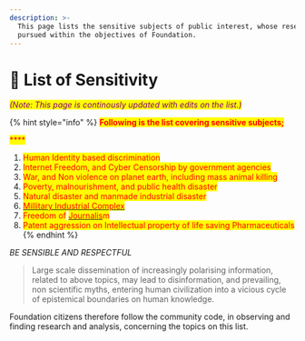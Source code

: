 ```yaml
---
description: >-
  This page lists the sensitive subjects of public interest, whose research is
  pursued within the objectives of Foundation.
---
```


# 👊 List of Sensitivity

_<mark style="color:purple;">(Note: This page is continously updated with edits on the list.)</mark>_

{% hint style="info" %}
<mark style="color:red;">**Following is the list covering sensitive subjects;**</mark>

<mark style="color:red;">****</mark>

1. <mark style="color:red;">Human Identity based discrimination</mark>
2. <mark style="color:red;">Internet Freedom, and Cyber Censorship by government agencies</mark>
3. <mark style="color:red;">War, and Non violence on planet earth, including mass animal killing</mark>&#x20;
4. <mark style="color:red;">Poverty, malnourishment, and public health disaster</mark>&#x20;
5. <mark style="color:red;">Natural disaster and manmade industrial disaster</mark>
6. <mark style="color:red;"></mark>[<mark style="color:red;">Millitary Industrial Complex</mark>](https://en.wikipedia.org/wiki/Military%E2%80%93industrial\_complex)<mark style="color:red;"></mark>
7. <mark style="color:red;">Freedom of</mark> [<mark style="color:red;">Journalis</mark>](https://en.wikipedia.org/wiki/Journalism)<mark style="color:red;">m</mark>
8. <mark style="color:red;">Patent aggression on Intellectual property of life saving Pharmaceuticals</mark>
{% endhint %}

<mark style="color:red;"></mark>

_BE SENSIBLE AND RESPECTFUL_

> Large scale dissemination of increasingly polarising information, related to above topics, may lead to disinformation, and prevailing, non scientific myths, entering human civilization into a vicious cycle of epistemical boundaries on human knowledge.

Foundation citizens therefore follow the community code, in observing and finding research and analysis, concerning the topics on this list.
